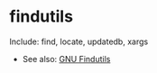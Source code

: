 # findutils
Include: find, locate, updatedb, xargs

- See also: [GNU Findutils](http://www.gnu.org/software/findutils/)

